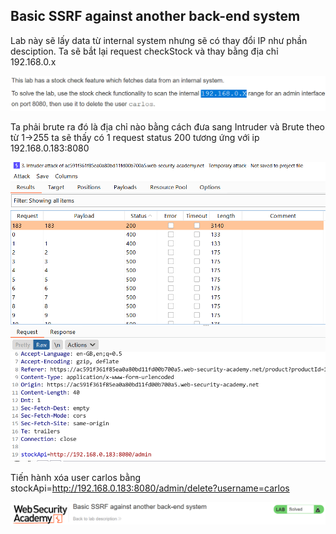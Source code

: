 ## Basic SSRF against another back-end system

Lab này sẽ lấy data từ internal system nhưng sẽ có thay đổi IP như phần desciption.
Ta sẽ bắt lại request checkStock và thay bằng địa chỉ 192.168.0.x

![](/imgs/CSRF/5.png?raw=true)

Ta phải brute ra đó là địa chỉ nào bằng cách đưa sang Intruder và Brute theo từ 1->255 ta sẽ thấy có 1 request status 200 tương ứng với ip 192.168.0.183:8080

![](/imgs/CSRF/6.png?raw=true)

Tiến hành xóa user carlos bằng stockApi=http://192.168.0.183:8080/admin/delete?username=carlos

![](/imgs/CSRF/7.png?raw=true)